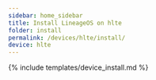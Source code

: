 ```yaml
---
sidebar: home_sidebar
title: Install LineageOS on hlte
folder: install
permalink: /devices/hlte/install/
device: hlte
---
```

{% include templates/device_install.md %}
